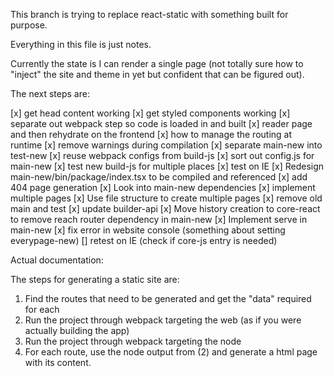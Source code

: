 This branch is trying to replace react-static with something built for purpose.

Everything in this file is just notes.

Currently the state is I can render a single page (not totally sure how to "inject" the site and theme in yet but confident that can be figured out).

The next steps are:

[x] get head content working
[x] get styled components working
[x] separate out webpack step so code is loaded in and built
[x] reader page and then rehydrate on the frontend
[x] how to manage the routing at runtime
[x] remove warnings during compilation
[x] separate main-new into test-new
[x] reuse webpack configs from build-js
[x] sort out config.js for main-new
[x] test new build-js for multiple places
[x] test on IE
[x] Redesign main-new/bin/package/index.tsx to be compiled and referenced
[x] add 404 page generation
[x] Look into main-new dependencies
[x] implement multiple pages
[x] Use file structure to create multiple pages
[x] remove old main and test
[x] update builder-api
[x] Move history creation to core-react to remove reach router dependency in main-new
[x] Implement serve in main-new
[x] fix error in website console (something about setting everypage-new)
[] retest on IE (check if core-js entry is needed)

Actual documentation:

The steps for generating a static site are:
1. Find the routes that need to be generated and get the "data" required for each
2. Run the project through webpack targeting the web (as if you were actually building the app)
3. Run the project through webpack targeting the node
4. For each route, use the node output from (2) and generate a html page with its content.
